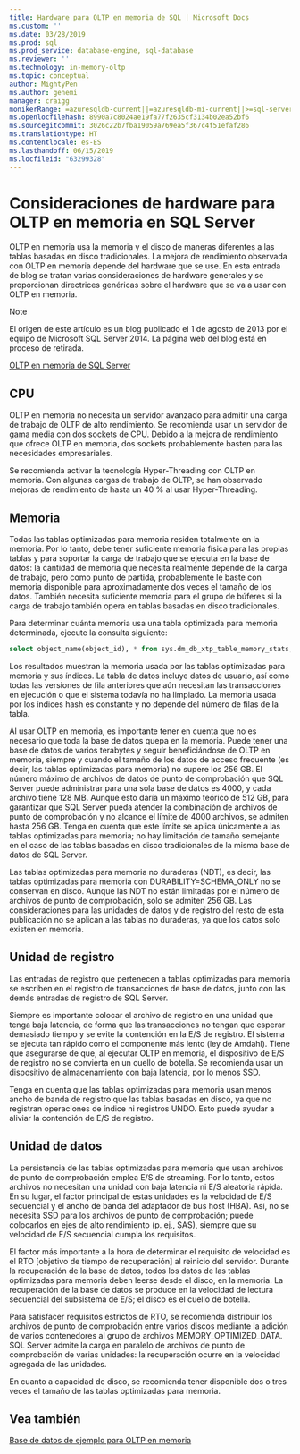 ```yaml
---
title: Hardware para OLTP en memoria de SQL | Microsoft Docs
ms.custom: ''
ms.date: 03/28/2019
ms.prod: sql
ms.prod_service: database-engine, sql-database
ms.reviewer: ''
ms.technology: in-memory-oltp
ms.topic: conceptual
author: MightyPen
ms.author: genemi
manager: craigg
monikerRange: =azuresqldb-current||=azuresqldb-mi-current||>=sql-server-2016||>=sql-server-linux-2017||=sqlallproducts-allversions
ms.openlocfilehash: 8990a7c8024ae19fa77f2635cf3134b02ea52bf6
ms.sourcegitcommit: 3026c22b7fba19059a769ea5f367c4f51efaf286
ms.translationtype: HT
ms.contentlocale: es-ES
ms.lasthandoff: 06/15/2019
ms.locfileid: "63299328"
---
```

# <a name="hardware-considerations-for-in-memory-oltp-in-sql-server"></a>Consideraciones de hardware para OLTP en memoria en SQL Server

OLTP en memoria usa la memoria y el disco de maneras diferentes a las tablas basadas en disco tradicionales. La mejora de rendimiento observada con OLTP en memoria depende del hardware que se use. En esta entrada de blog se tratan varias consideraciones de hardware generales y se proporcionan directrices genéricas sobre el hardware que se va a usar con OLTP en memoria.

> [!NOTE]
> El origen de este artículo es un blog publicado el 1 de agosto de 2013 por el equipo de Microsoft SQL Server 2014. La página web del blog está en proceso de retirada.
>
> [OLTP en memoria de SQL Server](index.md)

<!--
    Here was the link to the blog. This blog was captured into this new article on 2018/11/30, by GeneMi (MightyPen).
    https://cloudblogs.microsoft.com/sqlserver/2013/08/01/hardware-considerations-for-in-memory-oltp-in-sql-server-2014/
    At least one pre-existing article that contained the obsolete blog link was:
        relational-databases\in-memory-oltp\sample-database-for-in-memory-oltp.md
-->

## <a name="cpu"></a>CPU

OLTP en memoria no necesita un servidor avanzado para admitir una carga de trabajo de OLTP de alto rendimiento. Se recomienda usar un servidor de gama media con dos sockets de CPU. Debido a la mejora de rendimiento que ofrece OLTP en memoria, dos sockets probablemente basten para las necesidades empresariales.

Se recomienda activar la tecnología Hyper-Threading con OLTP en memoria. Con algunas cargas de trabajo de OLTP, se han observado mejoras de rendimiento de hasta un 40 % al usar Hyper-Threading.

## <a name="memory"></a>Memoria

Todas las tablas optimizadas para memoria residen totalmente en la memoria. Por lo tanto, debe tener suficiente memoria física para las propias tablas y para soportar la carga de trabajo que se ejecuta en la base de datos: la cantidad de memoria que necesita realmente depende de la carga de trabajo, pero como punto de partida, probablemente le baste con memoria disponible para aproximadamente dos veces el tamaño de los datos. También necesita suficiente memoria para el grupo de búferes si la carga de trabajo también opera en tablas basadas en disco tradicionales.

Para determinar cuánta memoria usa una tabla optimizada para memoria determinada, ejecute la consulta siguiente:

```sql
select object_name(object_id), * from sys.dm_db_xtp_table_memory_stats;
```

Los resultados muestran la memoria usada por las tablas optimizadas para memoria y sus índices. La tabla de datos incluye datos de usuario, así como todas las versiones de fila anteriores que aún necesitan las transacciones en ejecución o que el sistema todavía no ha limpiado. La memoria usada por los índices hash es constante y no depende del número de filas de la tabla.

Al usar OLTP en memoria, es importante tener en cuenta que no es necesario que toda la base de datos quepa en la memoria. Puede tener una base de datos de varios terabytes y seguir beneficiándose de OLTP en memoria, siempre y cuando el tamaño de los datos de acceso frecuente (es decir, las tablas optimizadas para memoria) no supere los 256 GB. El número máximo de archivos de datos de punto de comprobación que SQL Server puede administrar para una sola base de datos es 4000, y cada archivo tiene 128 MB. Aunque esto daría un máximo teórico de 512 GB, para garantizar que SQL Server pueda atender la combinación de archivos de punto de comprobación y no alcance el límite de 4000 archivos, se admiten hasta 256 GB. Tenga en cuenta que este límite se aplica únicamente a las tablas optimizadas para memoria; no hay limitación de tamaño semejante en el caso de las tablas basadas en disco tradicionales de la misma base de datos de SQL Server.

Las tablas optimizadas para memoria no duraderas (NDT), es decir, las tablas optimizadas para memoria con DURABILITY=SCHEMA_ONLY no se conservan en disco. Aunque las NDT no están limitadas por el número de archivos de punto de comprobación, solo se admiten 256 GB. Las consideraciones para las unidades de datos y de registro del resto de esta publicación no se aplican a las tablas no duraderas, ya que los datos solo existen en memoria.

## <a name="log-drive"></a>Unidad de registro

Las entradas de registro que pertenecen a tablas optimizadas para memoria se escriben en el registro de transacciones de base de datos, junto con las demás entradas de registro de SQL Server.

Siempre es importante colocar el archivo de registro en una unidad que tenga baja latencia, de forma que las transacciones no tengan que esperar demasiado tiempo y se evite la contención en la E/S de registro. El sistema se ejecuta tan rápido como el componente más lento (ley de Amdahl). Tiene que asegurarse de que, al ejecutar OLTP en memoria, el dispositivo de E/S de registro no se convierta en un cuello de botella. Se recomienda usar un dispositivo de almacenamiento con baja latencia, por lo menos SSD.

Tenga en cuenta que las tablas optimizadas para memoria usan menos ancho de banda de registro que las tablas basadas en disco, ya que no registran operaciones de índice ni registros UNDO. Esto puede ayudar a aliviar la contención de E/S de registro.

## <a name="data-drive"></a>Unidad de datos

La persistencia de las tablas optimizadas para memoria que usan archivos de punto de comprobación emplea E/S de streaming. Por lo tanto, estos archivos no necesitan una unidad con baja latencia ni E/S aleatoria rápida. En su lugar, el factor principal de estas unidades es la velocidad de E/S secuencial y el ancho de banda del adaptador de bus host (HBA). Así, no se necesita SSD para los archivos de punto de comprobación; puede colocarlos en ejes de alto rendimiento (p. ej., SAS), siempre que su velocidad de E/S secuencial cumpla los requisitos.

El factor más importante a la hora de determinar el requisito de velocidad es el RTO [objetivo de tiempo de recuperación] al reinicio del servidor. Durante la recuperación de la base de datos, todos los datos de las tablas optimizadas para memoria deben leerse desde el disco, en la memoria. La recuperación de la base de datos se produce en la velocidad de lectura secuencial del subsistema de E/S; el disco es el cuello de botella.

Para satisfacer requisitos estrictos de RTO, se recomienda distribuir los archivos de punto de comprobación entre varios discos mediante la adición de varios contenedores al grupo de archivos MEMORY_OPTIMIZED_DATA. SQL Server admite la carga en paralelo de archivos de punto de comprobación de varias unidades: la recuperación ocurre en la velocidad agregada de las unidades.

En cuanto a capacidad de disco, se recomienda tener disponible dos o tres veces el tamaño de las tablas optimizadas para memoria.

## <a name="see-also"></a>Vea también

[Base de datos de ejemplo para OLTP en memoria](sample-database-for-in-memory-oltp.md)
